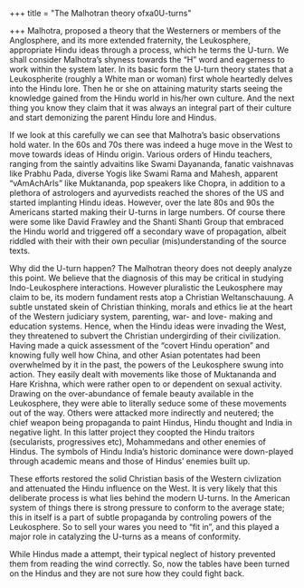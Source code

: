 +++
title = "The Malhotran theory ofxa0U-turns"

+++
Malhotra, proposed a theory that the Westerners or members of the
Anglosphere, and its more extended fraternity, the Leukosphere,
appropriate Hindu ideas through a process, which he terms the U-turn. We
shall consider Malhotra’s shyness towards the “H” word and eagerness to
work within the system later. In its basic form the U-turn theory states
that a Leukospherite (roughly a White man or woman) first whole
heartedly delves into the Hindu lore. Then he or she on attaining
maturity starts seeing the knowledge gained from the Hindu world in
his/her own culture. And the next thing you know they claim that it was
always an integral part of their culture and start demonizing the parent
Hindu lore and Hindus.

If we look at this carefully we can see that Malhotra’s basic
observations hold water. In the 60s and 70s there was indeed a huge move
in the West to move towards ideas of Hindu origin. Various orders of
Hindu teachers, ranging from the saintly advaitins like Swami Dayananda,
fanatic vaishnavas like Prabhu Pada, diverse Yogis like Swami Rama and
Mahesh, apparent “vAmAchArIs” like Muktananda, pop speakers like Chopra,
in addition to a plethora of astrologers and ayurvedists reached the
shores of the US and started implanting Hindu ideas. However, over the
late 80s and 90s the Americans started making their U-turns in large
numbers. Of course there were some like David Frawley and the Shanti
Shanti Group that embraced the Hindu world and triggered off a secondary
wave of propagation, albeit riddled with their with their own peculiar
(mis)understanding of the source texts.

Why did the U-turn happen? The Malhotran theory does not deeply analyze
this point. We believe that the diagnosis of this may be critical in
studying Indo-Leukosphere interactions. However pluralistic the
Leukosphere may claim to be, its modern fundament rests atop a Christian
Weltanschauung. A subtle unstated skein of Christian thinking, morals
and ethics lie at the heart of the Western judiciary system, parenting,
war- and love- making and education systems. Hence, when the Hindu ideas
were invading the West, they threatened to subvert the Christian
undergirding of their civilization. Having made a quick assessment of
the “covert Hindu operation” and knowing fully well how China, and other
Asian potentates had been overwhelmed by it in the past, the powers of
the Leukosphere swung into action. They easily dealt with movements like
those of Muktananda and Hare Krishna, which were rather open to or
dependent on sexual activity. Drawing on the over-abundance of female
beauty available in the Leukosphere, they were able to literally seduce
some of these movements out of the way. Others were attacked more
indirectly and neutered; the chief weapon being propaganda to paint
Hindus, Hindu thought and India in negative light. In this latter
project they coopted the Hindu traitors (secularists, progressives etc),
Mohammedans and other enemies of Hindus. The symbols of Hindu India’s
historic dominance were down-played through academic means and those of
Hindus’ enemies built up.

These efforts restored the solid Christian basis of the Western
civlization and attenuated the Hindu influence on the West. It is very
likely that this deliberate process is what lies behind the modern
U-turns. In the American system of things there is strong pressure to
conform to the average state; this in itself is a part of subtle
propaganda by controling powers of the Leukosphere. So to sell your
wares you need to “fit in”, and this played a major role in catalyzing
the U-turns as a means of conformity.

While Hindus made a attempt, their typical neglect of history prevented
them from reading the wind correctly. So, now the tables have been
turned on the Hindus and they are not sure how they could fight back.
